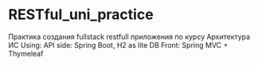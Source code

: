 # RESTful_uni_practice
Практика создания fullstack restfull приложения по курсу Архитектура ИС
Using: 
  API side: Spring Boot, H2 as lite DB
  Front: Spring MVC + Thymeleaf
